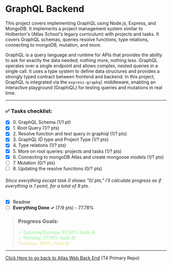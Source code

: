# GraphQL Backend

This project covers implementing GraphQL using Node.js, Express, and MongoDB. 
It implements a project management system similar to Holberton's (Atlas School's
legacy curriculum) with projects and tasks. It covers GraphQL schemas, queries
resolve functions, type relations, connecting to mongoDB, mutation,
and more.

GraphQL is a query language and runtime for APIs that provides the ability to
ask for exactly the data needed; nothing more, nothing less. GraphQL operates
over a single endpoint and allows complex, nested queries in a single call.
It uses a type system to define data structures and provides a strongly typed
contract between frontend and backend. In this project, GraphQL is integrated
via the `express-graphql` middleware, enabling an interactive playground
(GraphiQL) for testing queries and mutations in real time.

----

### ✅ Tasks checklist:
- [X] ​0. GraphQL Schema (1/1 pt)
- [X] ​1. Root Query (1/? pts)
- [X] ​2. Resolve function and test query in graphiql (1/? pts)
- [X] ​3. GraphQL ID type and Project Type (1/? pts)
- [X] ​4. Type relations (1/? pts)
- [X] ​5. More on root queries: projects and tasks (1/? pts)
- [X] ​6. Connecting to mongoDB Atlas and create mongoose models (1/? pts)
- [ ] ​7. Mutation (0/? pts)
- [ ] ​8. Updating the resolve functions (0/? pts)

###### Since everything except task 0 shows "0/ pts," I'll calculate progress as if everything is 1 point, for a total of 9 pts.

- [X] Readme
- [ ] **Everything Done ✓** (7/9 pts) - 77.78%

>### Progress Goals:  
> <span style="color: lightgreen">✓ Saturday/Sunday: 55.56% (task 4)</span>  
<span style="color: lightgreen">✓ Monday: 77.78% (task 6)</span>  
<strong style="color: palegoldenrod">Tuesday: 100% (task 8)</strong>

---

[Click Here to go back to Atlas Web Back End](https://github.com/Zytronium/atlas-web_back_end#readme) (T4 Primary Repo)
